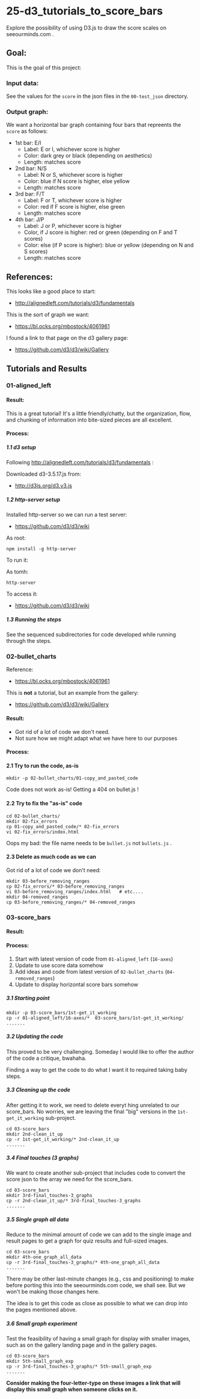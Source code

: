 # 25-d3_tutorials_to_score_bars

Explore the possibility of using D3.js to draw the score scales on seeourminds.com .

## Goal:

This is the goal of this project:

### Input data:

See the values for the `score` in the json files in the `00-test_json` directory.

### Output graph:

We want a horizontal bar graph containing four bars that repreents the `score` as follows:

* 1st bar: E/I
  * Label: E or I, whichever score is higher
  * Color: dark grey or black (depending on aesthetics)
  * Length: matches score
* 2nd bar: N/S
  * Label: N or S, whichever score is higher
  * Color: blue if N score is higher, else yellow
  * Length: matches score
* 3rd bar: F/T
  * Label: F or T, whichever score is higher
  * Color: red if F score is higher, else green
  * Length: matches score
* 4th bar: J/P
  * Label: J or P, whichever score is higher
  * Color, if J score is higher: red or green (depending on F and T scores)
  * Color: else (if P score is higher): blue or yellow (depending on N and S scores)
  * Length: matches score

## References:

This looks like a good place to start:

- http://alignedleft.com/tutorials/d3/fundamentals

This is the sort of graph we want:

- https://bl.ocks.org/mbostock/4061961

I found a link to that page on the d3 gallery page:

- https://github.com/d3/d3/wiki/Gallery

## Tutorials and Results

### 01-aligned_left

#### Result:

This is a great tutorial!
It's a little friendly/chatty, but the organization, flow, and
chunking of information into bite-sized pieces are all excellent.

#### Process:

##### 1.1 d3 setup

Following http://alignedleft.com/tutorials/d3/fundamentals :

Downloaded d3-3.5.17.js from:

- http://d3js.org/d3.v3.js

##### 1.2 http-server setup

Installed http-server so we can run a test server:

- https://github.com/d3/d3/wiki

As root:
```
npm install -g http-server
```

To run it:

As tomh:
```
http-server
```

To access it:

- https://github.com/d3/d3/wiki

##### 1.3 Running the steps

See the sequenced subdirectories for code developed while running through the steps.

### 02-bullet_charts

Reference:

- https://bl.ocks.org/mbostock/4061961

This is **not** a tutorial, but an example from the gallery:

- https://github.com/d3/d3/wiki/Gallery

#### Result:

* Got rid of a lot of code we don't need.
* Not sure how we might adapt what we have here to our purposes

#### Process:

#### 2.1 Try to run the code, as-is

```
mkdir -p 02-bullet_charts/01-copy_and_pasted_code
```

Code does not work as-is!  Getting a 404 on bullet.js !

#### 2.2 Try to fix the "as-is" code

```
cd 02-bullet_charts/
mkdir 02-fix_errors
cp 01-copy_and_pasted_code/* 02-fix_errors
vi 02-fix_errors/index.html
```

Oops my bad: the file name needs to be `bullet.js` not `bullets.js` .

#### 2.3 Delete as much code as we can

Got rid of a lot of code we don't need:

```
mkdir 03-before_removing_ranges
cp 02-fix_errors/* 03-before_removing_ranges
vi 03-before_removing_ranges/index.html   # etc....
mkdir 04-removed_ranges
cp 03-before_removing_ranges/* 04-removed_ranges
```

### 03-score_bars

#### Result:

#### Process:

1. Start with latest version of code from `01-aligned_left` (`16-axes`)
2. Update to use score data somehow
3. Add ideas and code from latest version of `02-bullet_charts` (`04-removed_ranges`)
4. Update to display horizontal score bars somehow

##### 3.1 Starting point

```
mkdir -p 03-score_bars/1st-get_it_working
cp -r 01-aligned_left/16-axes/*  03-score_bars/1st-get_it_working/
.......
```

##### 3.2 Updating the code

This proved to be very challenging.
Someday I would like to offer the author of the code a critique, bwahaha.

Finding a way to get the code to do what I want it to required taking baby steps.

##### 3.3 Cleaning up the code

After getting it to work, we need to delete everyt hing unrelated to our score_bars.
No worries, we are leaving the final "big" versions in the `1st-get_it_working` sub-project.

```
cd 03-score_bars
mkdir 2nd-clean_it_up
cp -r 1st-get_it_working/* 2nd-clean_it_up
.......
```

##### 3.4 Final touches (3 graphs)

We want to create another sub-project that includes code to
convert the score json to the array we need for the score_bars.

```
cd 03-score_bars
mkdir 3rd-final_touches-3_graphs
cp -r 2nd-clean_it_up/* 3rd-final_touches-3_graphs
.......
```

##### 3.5 Single graph all data

Reduce to the minimal amount of code we can add to the single image and
result pages to get a graph for quiz results and full-sized images.

```
cd 03-score_bars
mkdir 4th-one_graph_all_data
cp -r 3rd-final_touches-3_graphs/* 4th-one_graph_all_data
.......
```

There may be other last-minute changes (e.g., css and positioning) to
make before porting this into the seeourminds.com code, we shall see.
But we won't be making those changes here.

The idea is to get this code as close as possible to what we can drop into
the pages mentioned above.

##### 3.6 Small graph experiment

Test the feasibility of having a small graph for display with smaller images,
such as on the gallery landing page and in the gallery pages.

```
cd 03-score_bars
mkdir 5th-small_graph_exp
cp -r 3rd-final_touches-3_graphs/* 5th-small_graph_exp
.......
```

**Consider making the four-letter-type on these images a link that will
display this small graph when someone clicks on it.**


